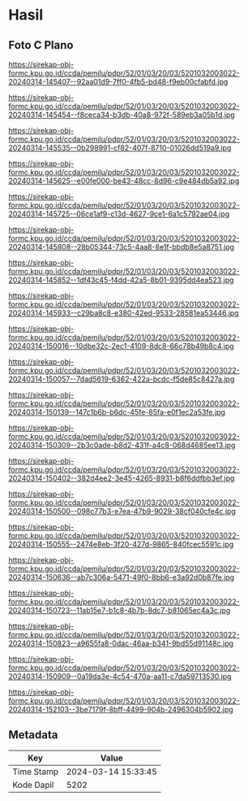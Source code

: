 # Hasil

## Foto C Plano

https://sirekap-obj-formc.kpu.go.id/ccda/pemilu/pdpr/52/01/03/20/03/5201032003022-20240314-145407--92aa01d9-7ff0-4fb5-bd48-f9eb00cfabfd.jpg

https://sirekap-obj-formc.kpu.go.id/ccda/pemilu/pdpr/52/01/03/20/03/5201032003022-20240314-145454--f8ceca34-b3db-40a8-972f-589eb3a05b1d.jpg

https://sirekap-obj-formc.kpu.go.id/ccda/pemilu/pdpr/52/01/03/20/03/5201032003022-20240314-145535--0b298991-cf82-407f-8710-01026dd519a9.jpg

https://sirekap-obj-formc.kpu.go.id/ccda/pemilu/pdpr/52/01/03/20/03/5201032003022-20240314-145625--e00fe000-be43-48cc-8d96-c9e484db5a92.jpg

https://sirekap-obj-formc.kpu.go.id/ccda/pemilu/pdpr/52/01/03/20/03/5201032003022-20240314-145725--06ce1af9-c13d-4627-9ce1-6a1c5792ae04.jpg

https://sirekap-obj-formc.kpu.go.id/ccda/pemilu/pdpr/52/01/03/20/03/5201032003022-20240314-145808--28b05344-73c5-4aa8-8e1f-bbdb8e5a8751.jpg

https://sirekap-obj-formc.kpu.go.id/ccda/pemilu/pdpr/52/01/03/20/03/5201032003022-20240314-145852--1df43c45-f4dd-42a5-8b01-9395dd4ea523.jpg

https://sirekap-obj-formc.kpu.go.id/ccda/pemilu/pdpr/52/01/03/20/03/5201032003022-20240314-145933--c29ba8c8-e380-42ed-9533-28581ea53446.jpg

https://sirekap-obj-formc.kpu.go.id/ccda/pemilu/pdpr/52/01/03/20/03/5201032003022-20240314-150016--10dbe32c-2ec1-4109-8dc8-66c78b49b8c4.jpg

https://sirekap-obj-formc.kpu.go.id/ccda/pemilu/pdpr/52/01/03/20/03/5201032003022-20240314-150057--7dad5619-6362-422a-bcdc-f5de85c8427a.jpg

https://sirekap-obj-formc.kpu.go.id/ccda/pemilu/pdpr/52/01/03/20/03/5201032003022-20240314-150139--147c1b6b-b6dc-45fe-85fa-e0f1ec2a53fe.jpg

https://sirekap-obj-formc.kpu.go.id/ccda/pemilu/pdpr/52/01/03/20/03/5201032003022-20240314-150309--2b3c0ade-b8d2-431f-a4c8-068d4685ee13.jpg

https://sirekap-obj-formc.kpu.go.id/ccda/pemilu/pdpr/52/01/03/20/03/5201032003022-20240314-150402--382d4ee2-3e45-4265-8931-b8f6ddfbb3ef.jpg

https://sirekap-obj-formc.kpu.go.id/ccda/pemilu/pdpr/52/01/03/20/03/5201032003022-20240314-150500--098c77b3-e7ea-47b9-9029-38cf040cfe4c.jpg

https://sirekap-obj-formc.kpu.go.id/ccda/pemilu/pdpr/52/01/03/20/03/5201032003022-20240314-150555--2474e8eb-3f20-427d-9865-840fcec5591c.jpg

https://sirekap-obj-formc.kpu.go.id/ccda/pemilu/pdpr/52/01/03/20/03/5201032003022-20240314-150636--ab7c306a-5471-49f0-8bb6-e3a92d0b87fe.jpg

https://sirekap-obj-formc.kpu.go.id/ccda/pemilu/pdpr/52/01/03/20/03/5201032003022-20240314-150723--11ab15e7-b1c8-4b7b-8dc7-b81065ec4a3c.jpg

https://sirekap-obj-formc.kpu.go.id/ccda/pemilu/pdpr/52/01/03/20/03/5201032003022-20240314-150823--a9655fa8-0dac-46aa-b341-9bd55d91148c.jpg

https://sirekap-obj-formc.kpu.go.id/ccda/pemilu/pdpr/52/01/03/20/03/5201032003022-20240314-150909--0a19da3e-4c54-470a-aa11-c7da59713530.jpg

https://sirekap-obj-formc.kpu.go.id/ccda/pemilu/pdpr/52/01/03/20/03/5201032003022-20240314-152103--3be7179f-8bff-4499-904b-2496304b5902.jpg


## Metadata

| Key        | Value               |
| ---------- | ------------------- |
| Time Stamp | 2024-03-14 15:33:45 |
| Kode Dapil | 5202                |



